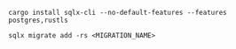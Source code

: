 `cargo install sqlx-cli --no-default-features --features postgres,rustls`

`sqlx migrate add -rs <MIGRATION_NAME>`